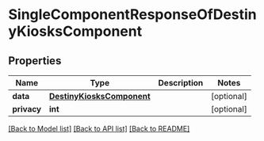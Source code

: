 # SingleComponentResponseOfDestinyKiosksComponent

## Properties
Name | Type | Description | Notes
------------ | ------------- | ------------- | -------------
**data** | [**DestinyKiosksComponent**](DestinyKiosksComponent.md) |  | [optional] 
**privacy** | **int** |  | [optional] 

[[Back to Model list]](../README.md#documentation-for-models) [[Back to API list]](../README.md#documentation-for-api-endpoints) [[Back to README]](../README.md)


